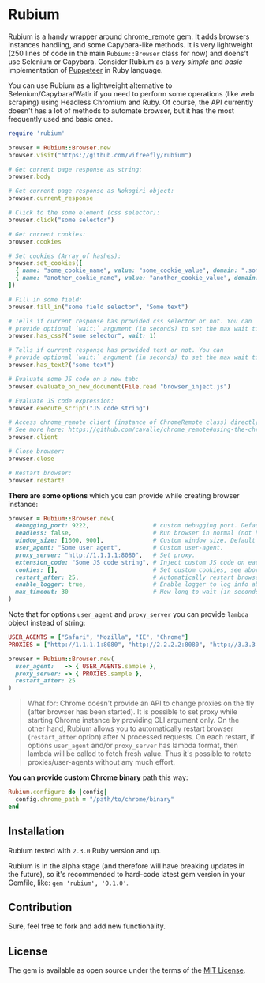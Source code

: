 # Rubium

Rubium is a handy wrapper around [chrome_remote](https://github.com/cavalle/chrome_remote) gem. It adds browsers instances handling, and some Capybara-like methods. It is very lightweight (250 lines of code in the main `Rubium::Browser` class for now) and doens't use Selenium or Capybara. Consider Rubium as a _very simple_ and _basic_ implementation of [Puppeteer](https://github.com/GoogleChrome/puppeteer) in Ruby language.

You can use Rubium as a lightweight alternative to Selenium/Capybara/Watir if you need to perform some operations (like web scraping) using Headless Chromium and Ruby. Of course, the API currently doesn't has a lot of methods to automate browser, but it has the most frequently used and basic ones.

```ruby
require 'rubium'

browser = Rubium::Browser.new
browser.visit("https://github.com/vifreefly/rubium")

# Get current page response as string:
browser.body

# Get current page response as Nokogiri object:
browser.current_response

# Click to the some element (css selector):
browser.click("some selector")

# Get current cookies:
browser.cookies

# Set cookies (Array of hashes):
browser.set_cookies([
  { name: "some_cookie_name", value: "some_cookie_value", domain: ".some-cookie-domain.com" },
  { name: "another_cookie_name", value: "another_cookie_value", domain: ".another-cookie-domain.com" }
])

# Fill in some field:
browser.fill_in("some field selector", "Some text")

# Tells if current response has provided css selector or not. You can
# provide optional `wait:` argument (in seconds) to set the max wait time for the selector:
browser.has_css?("some selector", wait: 1)

# Tells if current response has provided text or not. You can
# provide optional `wait:` argument (in seconds) to set the max wait time for the text:
browser.has_text?("some text")

# Evaluate some JS code on a new tab:
browser.evaluate_on_new_document(File.read "browser_inject.js")

# Evaluate JS code expression:
browser.execute_script("JS code string")

# Access chrome_remote client (instance of ChromeRemote class) directly:
# See more here: https://github.com/cavalle/chrome_remote#using-the-chromeremote-api
browser.client

# Close browser:
browser.close

# Restart browser:
browser.restart!
```

**There are some options** which you can provide while creating browser instance:

```ruby
browser = Rubium::Browser.new(
  debugging_port: 9222,                  # custom debugging port. Default is any available port.
  headless: false,                       # Run browser in normal (not headless) mode. Default is headless.
  window_size: [1600, 900],              # Custom window size. Default is unset.
  user_agent: "Some user agent",         # Custom user-agent.
  proxy_server: "http://1.1.1.1:8080",   # Set proxy.
  extension_code: "Some JS code string", # Inject custom JS code on each page. See above `evaluate_on_new_document`
  cookies: [],                           # Set custom cookies, see above `set_cookies`
  restart_after: 25,                     # Automatically restart browser after N processed requests
  enable_logger: true,                   # Enable logger to log info about processing requests
  max_timeout: 30                        # How long to wait (in seconds) until page will be fully loaded. Default 60 sec.
)
```

Note that for options `user_agent` and `proxy_server` you can provide `lambda` object instead of string:

```ruby
USER_AGENTS = ["Safari", "Mozilla", "IE", "Chrome"]
PROXIES = ["http://1.1.1.1:8080", "http://2.2.2.2:8080", "http://3.3.3.3:8080"]

browser = Rubium::Browser.new(
  user_agent:   -> { USER_AGENTS.sample },
  proxy_server: -> { PROXIES.sample },
  restart_after: 25
)
```

> What for: Chrome doesn't provide an API to change proxies on the fly (after browser has been started). It is possible to set proxy while starting Chrome instance by providing CLI argument only. On the other hand, Rubium allows you to automatically restart browser (`restart_after` option) after N processed requests. On each restart, if options `user_agent` and/or `proxy_server` has lambda format, then lambda will be called to fetch fresh value. Thus it's possible to rotate proxies/user-agents without any much effort.



**You can provide custom Chrome binary** path this way:

```ruby
Rubium.configure do |config|
  config.chrome_path = "/path/to/chrome/binary"
end
```


## Installation
Rubium tested with `2.3.0` Ruby version and up.

Rubium is in the alpha stage (and therefore will have breaking updates in the future), so it's recommended to hard-code latest gem version in your Gemfile, like: `gem 'rubium', '0.1.0'`.

## Contribution
Sure, feel free to fork and add new functionality.

## License
The gem is available as open source under the terms of the [MIT License](https://opensource.org/licenses/MIT).
